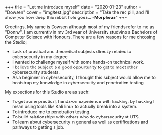 +++
title = "Let me introduce myself"
date = "2020-01-23"
author = "Dowsen"
cover = "img/test.jpg"
description = "Take the red pill, and I'll show you how deep this rabbit hole goes... **-Morpheus**"
+++

Greetings, My name is Dowsen although most of my friends refer to me as "Donny". I am currently
in my 3rd year of University studying a Bachelors of Computer Science with Honours. There are a few reasons for me choosing the Studio;
* Lack of practical and theoretical subjects directly related to cybersecurity in my degree
* I wanted to challenge myself with some hands-on technical work.
* I believe the subject is a good oppurtunity to get to meet other cybersecurity students.
* As a beginner in cybersecurity, I thought this subject would allow me to bootstrap my knowledge in cybersecurity and penetration testing.

My expections for this Studio are as such:
- To get some practical, hands-on experience with hacking, by hacking I mean using tools like Kali linux to actually break into a system.
- To introduce me to penetration testing.
- To build relationships with others who do cybersecurity at UTS.
- To learn about cybersecurity in general as well as certifications and pathways to getting a job.



